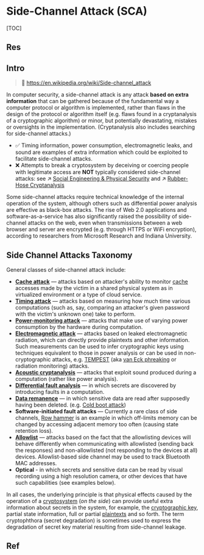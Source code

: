 # Side-Channel Attack (SCA)

[TOC]



## Res


## Intro
> 🔗 https://en.wikipedia.org/wiki/Side-channel_attack

In computer security, a side-channel attack is any attack **based on extra information** that can be gathered because of the fundamental way a computer protocol or algorithm is implemented, rather than flaws in the design of the protocol or algorithm itself (e.g. flaws found in a cryptanalysis of a cryptographic algorithm) or minor, but potentially devastating, mistakes or oversights in the implementation. (Cryptanalysis also includes searching for side-channel attacks.) 
- ✅ Timing information, power consumption, electromagnetic leaks, and sound are examples of extra information which could be exploited to facilitate side-channel attacks.
- ❌ Attempts to break a cryptosystem by deceiving or coercing people with legitimate access are **NOT** typically considered side-channel attacks: see ↗ [Social Engineering & Physical Security](../../../🥇%20Best%20Practice/Social%20Engineering%20&%20Physical%20Security/Social%20Engineering%20&%20Physical%20Security.md) and ↗ [Rubber-Hose Cryptanalysis](../../../🚬%20Cryptology/🤮%20Cryptanalysis/Rubber-Hose%20Cryptanalysis.md) 

Some side-channel attacks require technical knowledge of the internal operation of the system, although others such as differential power analysis are effective as black-box attacks. The rise of Web 2.0 applications and software-as-a-service has also significantly raised the possibility of side-channel attacks on the web, even when transmissions between a web browser and server are encrypted (e.g. through HTTPS or WiFi encryption), according to researchers from Microsoft Research and Indiana University.



## Side Channel Attacks Taxonomy
General classes of side-channel attack include:
- **[Cache attack](https://en.wikipedia.org/wiki/Cache_timing_attack "Cache timing attack")** — attacks based on attacker's ability to monitor [cache](https://en.wikipedia.org/wiki/Cache_(computing) "Cache (computing)") accesses made by the victim in a shared physical system as in virtualized environment or a type of cloud service.
- **[Timing attack](https://en.wikipedia.org/wiki/Timing_attack "Timing attack")** — attacks based on measuring how much time various computations (such as, say, comparing an attacker's given password with the victim's unknown one) take to perform.
- **[Power-monitoring attack](https://en.wikipedia.org/wiki/Power_analysis "Power analysis")** — attacks that make use of varying power consumption by the hardware during computation.
- **[Electromagnetic attack](https://en.wikipedia.org/wiki/Electromagnetic_attack "Electromagnetic attack")** — attacks based on leaked electromagnetic radiation, which can directly provide plaintexts and other information. Such measurements can be used to infer cryptographic keys using techniques equivalent to those in power analysis or can be used in non-cryptographic attacks, e.g. [TEMPEST](https://en.wikipedia.org/wiki/Tempest_(codename) "Tempest (codename)") (aka [van Eck phreaking](https://en.wikipedia.org/wiki/Van_Eck_phreaking "Van Eck phreaking") or radiation monitoring) attacks.
- **[Acoustic cryptanalysis](https://en.wikipedia.org/wiki/Acoustic_cryptanalysis "Acoustic cryptanalysis")** — attacks that exploit sound produced during a computation (rather like power analysis).
- **[Differential fault analysis](https://en.wikipedia.org/wiki/Differential_fault_analysis "Differential fault analysis")** — in which secrets are discovered by introducing faults in a computation.
- **[Data remanence](https://en.wikipedia.org/wiki/Data_remanence "Data remanence")** — in which sensitive data are read after supposedly having been deleted. (e.g. [Cold boot attack](https://en.wikipedia.org/wiki/Cold_boot_attack "Cold boot attack"))
- **Software-initiated fault attacks** — Currently a rare class of side channels, [Row hammer](https://en.wikipedia.org/wiki/Row_hammer "Row hammer") is an example in which off-limits memory can be changed by accessing adjacent memory too often (causing state retention loss).
- **[Allowlist](https://en.wikipedia.org/wiki/Allowlist "Allowlist")** — attacks based on the fact that the allowlisting devices will behave differently when communicating with allowlisted (sending back the responses) and non-allowlisted (not responding to the devices at all) devices. Allowlist-based side channel may be used to track Bluetooth MAC addresses.
- **Optical** - in which secrets and sensitive data can be read by visual recording using a high resolution camera, or other devices that have such capabilities (see examples below).

In all cases, the underlying principle is that physical effects caused by the operation of a [cryptosystem](https://en.wikipedia.org/wiki/Cryptosystem "Cryptosystem") (_on the side_) can provide useful extra information about secrets in the system, for example, the [cryptographic key](https://en.wikipedia.org/wiki/Cryptographic_key "Cryptographic key"), partial state information, full or partial [plaintexts](https://en.wikipedia.org/wiki/Plaintext "Plaintext") and so forth. The term cryptophthora (secret degradation) is sometimes used to express the degradation of secret key material resulting from side-channel leakage.



## Ref
[Side-channel Attack | Wikipedia]: https://en.wikipedia.org/wiki/Side-channel_attack
[简单来看看什么是侧信道攻击 | CSDN]: https://blog.csdn.net/weixin_45264425/article/details/130611071


